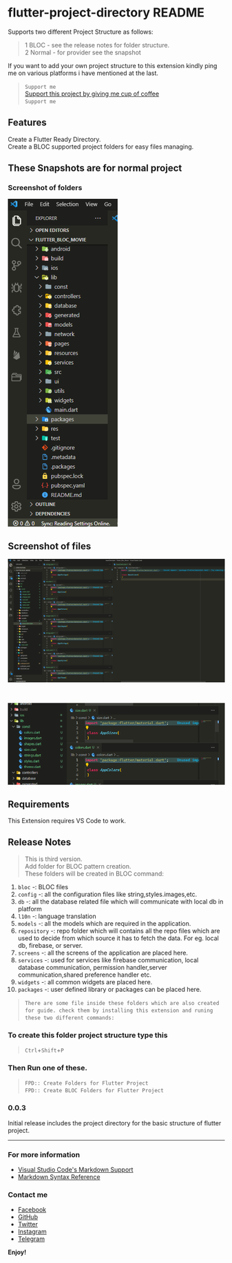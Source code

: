 # flutter-project-directory README

Supports two different Project Structure as follows:

> 1 BLOC - see the release notes for folder structure.<br>
> 2 Normal - for provider see the snapshot<br>

If you want to add your own project structure to this extension kindly ping me on various platforms i have mentioned at the last.
> `Support me`<br>
> [Support this project by giving me cup of coffee](https://www.buymeacoffee.com/sanchitverma)<br>
> `Support me`

## Features

Create a Flutter Ready Directory.<br>
Create a BLOC supported project folders for easy files managing.

## These Snapshots are for normal project

### Screenshot of folders

![alt](images/flutter-project-directory.png)

## Screenshot of files

![alt](images/files.png)

&nbsp;

![alt](images/files_snap.png)

## Requirements

This Extension requires VS Code to work.

## Release Notes

>This is third version.<br>
>Add folder for BLOC pattern creation.<br>
>These folders will be created in BLOC command:

1. `bloc` -: BLOC files
2. `config` -: all the configuration files like string,styles.images,etc.
3. `db` -: all the database related file which will communicate with local db in platform
4. `l10n` -: language translation
5. `models` -: all the models which are required in the application.
6. `repository` -: repo folder which will contains all the repo files which are used to decide from which source it has to fetch the data. For eg. local db, firebase, or server.
7. `screens` -: all the screens of the application are placed here.
8. `services` -: used for services like firebase communication, local database communication, permission handler,server communication,shared preference handler etc.
9. `widgets` -: all common widgets are placed here.
10. `packages` -: user defined library or packages can be placed here.

> `There are some file inside these folders which are also created for guide. check them by installing this extension and runing these two different commands:`

### To create this folder project structure type this

> `Ctrl`+`Shift`+`P`

### Then Run one of these.

>`FPD:: Create Folders for Flutter Project`<br/>
>`FPD:: Create BLOC Folders for Flutter Project`

### 0.0.3

Initial release includes the project directory for the basic structure of flutter project.

---

### For more information

- [Visual Studio Code's Markdown Support](http://code.visualstudio.com/docs/languages/markdown)
- [Markdown Syntax Reference](https://heconsole.log.github.com/articles/markdown-basics/)

### Contact me

- [Facebook](https://facebook.com/sanchitverma168)
- [GitHub](https://github.com/sanchitverma168)
- [Twitter](https://twitter.com/sanchitverma168)
- [Instagram](https://www.instagram.com/sanchitverma168/)
- [Telegram](https://t.me/s168v)

[1]: http://google.com/ "Google"
[2]: http://search.yahoo.com/ "Yahoo Search"
[3]: http://search.msn.com/ "MSN Search"

**Enjoy!**
